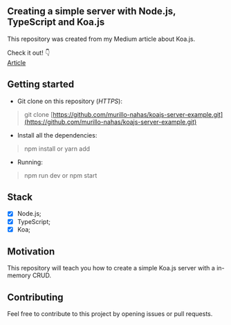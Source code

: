 ## Creating a simple server with Node.js, TypeScript and Koa.js

This repository was created from my Medium article about Koa.js. <br/>

Check it out! 👇 <br/>
[Article](https://medium.com/@murillonahas2003/creating-a-simple-server-with-node-js-typescript-and-koa-js-292d53a9457e)

## Getting started

- Git clone on this repository (*HTTPS*): <br/>
> git clone [https://github.com/murillo-nahas/koajs-server-example.git](https://github.com/murillo-nahas/koajs-server-example.git)

- Install all the dependencies: <br/>
> npm install or yarn add

- Running: <br/>
> npm run dev or npm start

## Stack

- [x] Node.js;
- [x] TypeScript;
- [x] Koa;

## Motivation

This repository will teach you how to create a simple Koa.js server with a in-memory CRUD.

## Contributing

Feel free to contribute to this project by opening issues or pull requests.
